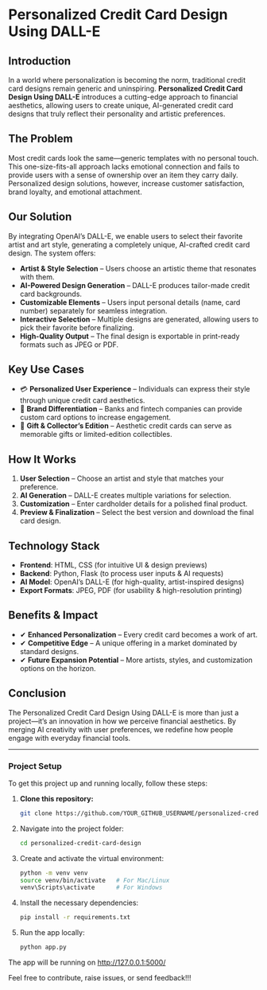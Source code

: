 # Personalized Credit Card Design Using DALL-E

## Introduction
In a world where personalization is becoming the norm, traditional credit card designs remain generic and uninspiring. **Personalized Credit Card Design Using DALL-E** introduces a cutting-edge approach to financial aesthetics, allowing users to create unique, AI-generated credit card designs that truly reflect their personality and artistic preferences.

## The Problem
Most credit cards look the same—generic templates with no personal touch. This one-size-fits-all approach lacks emotional connection and fails to provide users with a sense of ownership over an item they carry daily. Personalized design solutions, however, increase customer satisfaction, brand loyalty, and emotional attachment.

## Our Solution
By integrating OpenAI’s DALL-E, we enable users to select their favorite artist and art style, generating a completely unique, AI-crafted credit card design. The system offers:
- **Artist & Style Selection** – Users choose an artistic theme that resonates with them.
- **AI-Powered Design Generation** – DALL-E produces tailor-made credit card backgrounds.
- **Customizable Elements** – Users input personal details (name, card number) separately for seamless integration.
- **Interactive Selection** – Multiple designs are generated, allowing users to pick their favorite before finalizing.
- **High-Quality Output** – The final design is exportable in print-ready formats such as JPEG or PDF.

## Key Use Cases
- 💳 **Personalized User Experience** – Individuals can express their style through unique credit card aesthetics.
- 🏦 **Brand Differentiation** – Banks and fintech companies can provide custom card options to increase engagement.
- 🎁 **Gift & Collector’s Edition** – Aesthetic credit cards can serve as memorable gifts or limited-edition collectibles.

## How It Works
1. **User Selection** – Choose an artist and style that matches your preference.
2. **AI Generation** – DALL-E creates multiple variations for selection.
3. **Customization** – Enter cardholder details for a polished final product.
4. **Preview & Finalization** – Select the best version and download the final card design.

## Technology Stack
- **Frontend**: HTML, CSS (for intuitive UI & design previews)
- **Backend**: Python, Flask (to process user inputs & AI requests)
- **AI Model**: OpenAI’s DALL-E (for high-quality, artist-inspired designs)
- **Export Formats**: JPEG, PDF (for usability & high-resolution printing)

## Benefits & Impact
- ✔ **Enhanced Personalization** – Every credit card becomes a work of art.
- ✔ **Competitive Edge** – A unique offering in a market dominated by standard designs.
- ✔ **Future Expansion Potential** – More artists, styles, and customization options on the horizon.

## Conclusion
The Personalized Credit Card Design Using DALL-E is more than just a project—it’s an innovation in how we perceive financial aesthetics. By merging AI creativity with user preferences, we redefine how people engage with everyday financial tools.

---

### Project Setup

To get this project up and running locally, follow these steps:

1. **Clone this repository:**
   ```bash
   git clone https://github.com/YOUR_GITHUB_USERNAME/personalized-credit-card-design.git
2. Navigate into the project folder:
   ```bash
   cd personalized-credit-card-design
3. Create and activate the virtual environment:
   ```bash
   python -m venv venv
   source venv/bin/activate   # For Mac/Linux
   venv\Scripts\activate      # For Windows
4. Install the necessary dependencies:
   ```bash
   pip install -r requirements.txt
5. Run the app locally:
   ```bash
   python app.py

The app will be running on http://127.0.0.1:5000/

Feel free to contribute, raise issues, or send feedback!!!
   

